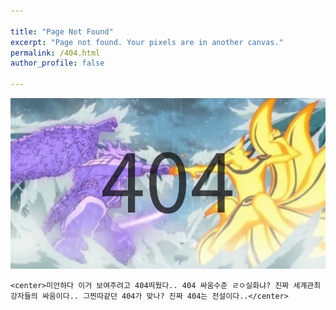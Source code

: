 ```yaml
---

title: "Page Not Found"
excerpt: "Page not found. Your pixels are in another canvas."
permalink: /404.html
author_profile: false

---  
```




![404.png](../images/404/e9691b7a73a2b1ddeefeb484c6f34ea72b932951.png)

```
<center>미안하다 이거 보여주려고 404띄웠다.. 404 싸움수준 ㄹㅇ실화냐? 진짜 세계관최강자들의 싸움이다.. 그찐따같던 404가 맞나? 진짜 404는 전설이다..</center>
```
